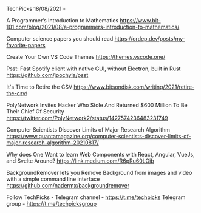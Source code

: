 TechPicks 18/08/2021 -

A Programmer’s Introduction to Mathematics
https://www.bit-101.com/blog/2021/08/a-programmers-introduction-to-mathematics/

Computer science papers you should read
https://ordep.dev/posts/my-favorite-papers

Create Your Own VS Code Themes
https://themes.vscode.one/

Psst: Fast Spotify client with native GUI, without Electron, built in Rust
https://github.com/jpochyla/psst

It's Time to Retire the CSV
https://www.bitsondisk.com/writing/2021/retire-the-csv/

PolyNetwork Invites Hacker Who Stole And Returned $600 Million To Be Their Chief Of Security
https://twitter.com/PolyNetwork2/status/1427574236483231749

Computer Scientists Discover Limits of Major Research Algorithm
https://www.quantamagazine.org/computer-scientists-discover-limits-of-major-research-algorithm-20210817/

Why does One Want to learn Web Components with React, Angular, VueJs, and Svelte Around?
https://link.medium.com/R6pRu60LOib

BackgroundRemover lets you Remove Background from images and video with a simple command line interface
https://github.com/nadermx/backgroundremover

Follow TechPicks -
Telegram channel - https://t.me/techpicks
Telegram group - https://t.me/techpicksgroup